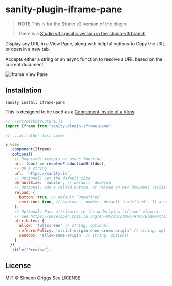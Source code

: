 # sanity-plugin-iframe-pane

> NOTE This is for the Studio v2 version of the plugin
>
> There is a [Studio v3 specific version in the studio-v3 branch](https://github.com/SimeonGriggs/sanity-plugin-iframe-pane/tree/studio-v3)

Display any URL in a View Pane, along with helpful buttons to Copy the URL or open in a new tab.

Accepts either a string or an async function to resolve a URL based on the current document.

![Iframe View Pane](https://user-images.githubusercontent.com/9684022/144389599-496e1e50-62a7-4d5c-903a-889885eb8aab.png)

## Installation

```
sanity install iframe-pane
```

This is designed to be used as a [Component inside of a View](https://www.sanity.io/docs/structure-builder-reference#c0c8284844b7).

```js
// ./src/deskStructure.js
import Iframe from "sanity-plugin-iframe-pane";

// ...all other list items

S.view
  .component(Iframe)
  .options({
    // Required: Accepts an async function
    url: (doc) => resolveProductionUrl(doc),
    // OR a string
    url: `https://sanity.io`,
    // Optional: Set the default size
    defaultSize: `mobile`, // default `desktop`
    // Optional: Add a reload button, or reload on new document revisions
    reload: {
      button: true, // default `undefined`
      revision: true, // boolean | number. default `undefined`. If a number is provided, add a delay (in ms) before the automatic reload on document revision
    },
    // Optional: Pass attributes to the underlying `iframe` element:
    // See https://developer.mozilla.org/en-US/docs/Web/HTML/Element/iframe
    attributes: {
      allow: 'fullscreen' // string, optional
      referrerPolicy: 'strict-origin-when-cross-origin' // string, optional
      sandbox: 'allow-same-origin' // string, optional
    }
  })
  .title("Preview");
```

## License

MIT © Simeon Griggs
See LICENSE
